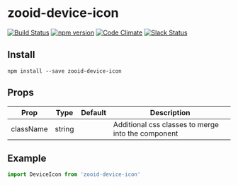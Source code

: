 # zooid-device-icon

[![Build Status](https://travis-ci.org/octoblu/zooid-device-icon.svg?branch=master)](https://travis-ci.org/octoblu/zooid-device-icon)
[![npm version](https://badge.fury.io/js/zooid-device-icon.svg)](http://badge.fury.io/js/zooid-device-icon)
[![Code Climate](https://codeclimate.com/github/octoblu/zooid-device-icon.png)](https://codeclimate.com/github/octoblu/zooid-device-icon)
[![Slack Status](http://community-slack.octoblu.com/badge.svg)](http://community-slack.octoblu.com)

## Install
```
npm install --save zooid-device-icon
```

## Props
| Prop      | Type   | Default | Description                          |
| ----------| -------| --------| -------------------------------------|
| className | string |         | Additional css classes to merge into the component |


## Example
```js
import DeviceIcon from 'zooid-device-icon'
```

